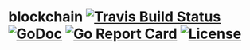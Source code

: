 # blockchain [![Travis Build Status](https://api.travis-ci.com/gmcabrita/blockchain.svg)](https://travis-ci.com/gmcabrita/blockchain) [![GoDoc](https://godoc.org/github.com/gmcabrita/blockchain?status.svg)](https://godoc.org/github.com/gmcabrita/blockchain) [![Go Report Card](https://goreportcard.com/badge/gmcabrita/blockchain)](https://goreportcard.com/report/gmcabrita/blockchain) [![License](https://img.shields.io/github/license/gmcabrita/blockchain.svg)](https://github.com/gmcabrita/blockchain/blob/master/LICENSE)

